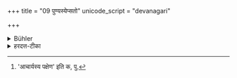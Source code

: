 +++
title = "09 पुण्यस्येप्सतो"
unicode_script = "devanagari"

+++

<details><summary>Bühler</summary>

9. (Food offered) willingly by a holy man may be eaten.
</details>

<details><summary>हरदत्त-टीका</summary>

## सूत्रम्
पुण्यस्येप्सतो भोक्तव्यम् ॥ ९ ॥
### प्रस्तावः
इदानीं स्वमतमाह—
### टिप्पनी
कण्वकुत्सयोः पक्षौ समुच्चितावाचार्यस्य पक्षः[^१] ॥९॥

[^१]: 'आचार्यस्य पक्षेण' इति क, पु.
</details>
